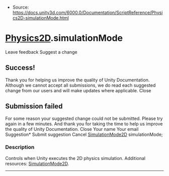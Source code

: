 * Source: https://docs.unity3d.com/6000.0/Documentation/ScriptReference/Physics2D-simulationMode.html

#  [Physics2D](https://docs.unity3d.com/6000.0/Documentation/ScriptReference/Physics2D.html).simulationMode
Leave feedback
Suggest a change
## Success!
Thank you for helping us improve the quality of Unity Documentation. Although we cannot accept all submissions, we do read each suggested change from our users and will make updates where applicable.
Close
## Submission failed
For some reason your suggested change could not be submitted. Please <a>try again</a> in a few minutes. And thank you for taking the time to help us improve the quality of Unity Documentation.
Close
Your name Your email Suggestion* Submit suggestion
Cancel
[SimulationMode2D](https://docs.unity3d.com/6000.0/Documentation/ScriptReference/SimulationMode2D.html) simulationMode; 
### Description
Controls when Unity executes the 2D physics simulation.
Additional resources: [SimulationMode2D](https://docs.unity3d.com/6000.0/Documentation/ScriptReference/SimulationMode2D.html).
* * *
